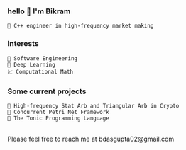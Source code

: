 ### hello 👋 I'm Bikram

```text
🔭 C++ engineer in high-frequency market making
```

### Interests
```text
📐 Software Engineering
🔭 Deep Learning
💹 Computational Math
```

### Some current projects
```text
🌱 High-frequency Stat Arb and Triangular Arb in Crypto
🌱 Concurrent Petri Net Framework
🌱 The Tonic Programming Language
```
<br />
Please feel free to reach me at bdasgupta02@gmail.com
  
<!--
**bdasgupta02/bdasgupta02** is a ✨ _special_ ✨ repository because its `README.md` (this file) appears on your GitHub profile.

Here are some ideas to get you started:

- 🔭 I’m currently working on ...
- 🌱 I’m currently learning ...
- 👯 I’m looking to collaborate on ...
- 🤔 I’m looking for help with ...
- 💬 Ask me about ...
- 📫 How to reach me: ...
- 😄 Pronouns: ...
- ⚡ Fun fact: ...
-->
